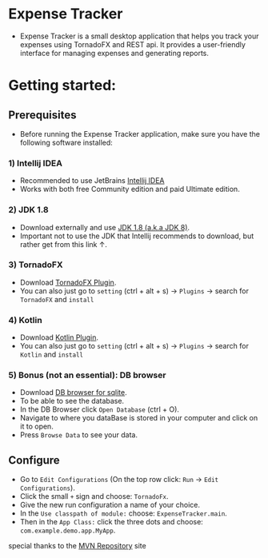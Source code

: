 # Expense Tracker

* Expense Tracker is a small desktop application that helps you 
track your expenses using TornadoFX and REST api. 
It provides a user-friendly interface for managing expenses and generating reports.

# Getting started:

## Prerequisites

* Before running the Expense Tracker application, make sure you have the following software installed:

### 1) Intellij IDEA
* Recommended to use JetBrains [Intellij IDEA](https://www.jetbrains.com/idea/promo/?source=google&medium=cpc&campaign=9730674410&term=intellij&content=602143185271&gad=1&gclid=Cj0KCQjwjryjBhD0ARIsAMLvnF-p0O6UrKosiWUbXL_rDBP30EcjXW-9wZmxI3hwmJCPvaSRTUzldYYaArNtEALw_wcB)
* Works with both free Community edition and paid Ultimate edition.

### 2) JDK 1.8
* Download externally and use [JDK 1.8 (a.k.a JDK 8)](https://www.oracle.com/java/technologies/downloads/#java8).
* Important not to use the JDK that Intellij recommends to download, but rather get from this link ↑.

### 3) TornadoFX 
* Download [TornadoFX Plugin](https://plugins.jetbrains.com/plugin/8339-tornadofx).
* You can also just go to `setting`  (ctrl + alt + s) → `Plugins` → search for `TornadoFX` and `install`

### 4) Kotlin
* Download [Kotlin Plugin](https://plugins.jetbrains.com/plugin/6954-kotlin).
* You can also just go to `setting`  (ctrl + alt + s) → `Plugins` → search for `Kotlin` and `install`

### 5) Bonus (not an essential): DB browser
* Download [DB browser for sqlite](https://sqlitebrowser.org/dl/).
* To be able to see the database.
* In the DB Browser click `Open Database` (ctrl + O).
* Navigate to where you dataBase is stored in your computer and click on it to open.
* Press `Browse Data` to see your data.

## Configure
* Go to `Edit Configurations` (On the top row click: `Run` → `Edit Configurations`).
* Click the small `+` sign and choose: `TornadoFx`.
* Give the new run configuration a name of your choice.
* In the `Use classpath of module:` choose: `ExpenseTracker.main`.
* Then in the `App Class:` click the three dots and choose: `com.example.demo.app.MyApp`.

special thanks to the [MVN Repository](https://mvnrepository.com/search?q=jetBrains+exposed) site